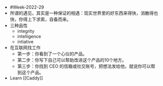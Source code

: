 - #Week-2022-29
- 所谓的遇见，其实是一种保证的相遇：现实世界里的好东西来得快，消散得也快，你得上下求索，自备而来。
- 三种品性
	- integrity
	- intelligence
	- intiative
- 在互联网找工作
	- 第一步：你看到了一个心仪的产品。
	- 第二步：你写下自己可以帮助改进这个产品的10个地方。
	- 第三步：你找到 CEO 的信箱或社交账号，把想法发给他，就说你可以帮到这个产品。
- Learn [[Caddy]]